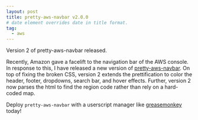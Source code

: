 ```yaml
---
layout: post
title: pretty-aws-navbar v2.0.0
# date element overrides date in title format.
tag:
  - aws
---
```

Version 2 of pretty-aws-navbar released. 
<!--more-->  

Recently, Amazon gave a facelift to the navigation bar of the AWS console. 
In response to this, I have released a new version of [pretty-aws-navbar][1].
On top of fixing the broken CSS, version 2 extends the prettification to
color the header, footer, dropdowns, search bar, and hover effects. Further,
version 2 now parses the html to find the region code rather than rely on
a hard-coded map.  

Deploy `pretty-aws-navbar` with a userscript manager like [greasemonkey][2] today!


[1]: https://github.com/nicholasphair/pretty-aws-navbar
[2]: https://www.greasespot.net/
